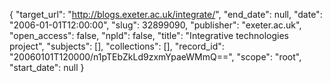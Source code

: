 {
  "target_url": "http://blogs.exeter.ac.uk/integrate/", 
  "end_date": null, 
  "date": "2006-01-01T12:00:00", 
  "slug": 32899090, 
  "publisher": "exeter.ac.uk", 
  "open_access": false, 
  "npld": false, 
  "title": "Integrative technologies project", 
  "subjects": [], 
  "collections": [], 
  "record_id": "20060101T120000/n1pTEbZkLd9zxmYpaeWMmQ==", 
  "scope": "root", 
  "start_date": null
}


